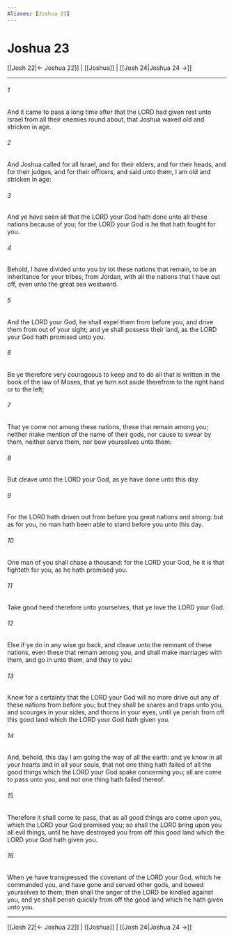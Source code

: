 ```yaml
---
Aliases: [Joshua 23]
---
```

# Joshua 23

[[Josh 22|← Joshua 22]] | [[Joshua]] | [[Josh 24|Joshua 24 →]]
***



###### 1 
And it came to pass a long time after that the LORD had given rest unto Israel from all their enemies round about, that Joshua waxed old and stricken in age. 

###### 2 
And Joshua called for all Israel, and for their elders, and for their heads, and for their judges, and for their officers, and said unto them, I am old and stricken in age: 

###### 3 
And ye have seen all that the LORD your God hath done unto all these nations because of you; for the LORD your God is he that hath fought for you. 

###### 4 
Behold, I have divided unto you by lot these nations that remain, to be an inheritance for your tribes, from Jordan, with all the nations that I have cut off, even unto the great sea westward. 

###### 5 
And the LORD your God, he shall expel them from before you, and drive them from out of your sight; and ye shall possess their land, as the LORD your God hath promised unto you. 

###### 6 
Be ye therefore very courageous to keep and to do all that is written in the book of the law of Moses, that ye turn not aside therefrom to the right hand or to the left; 

###### 7 
That ye come not among these nations, these that remain among you; neither make mention of the name of their gods, nor cause to swear by them, neither serve them, nor bow yourselves unto them: 

###### 8 
But cleave unto the LORD your God, as ye have done unto this day. 

###### 9 
For the LORD hath driven out from before you great nations and strong: but as for you, no man hath been able to stand before you unto this day. 

###### 10 
One man of you shall chase a thousand: for the LORD your God, he it is that fighteth for you, as he hath promised you. 

###### 11 
Take good heed therefore unto yourselves, that ye love the LORD your God. 

###### 12 
Else if ye do in any wise go back, and cleave unto the remnant of these nations, even these that remain among you, and shall make marriages with them, and go in unto them, and they to you: 

###### 13 
Know for a certainty that the LORD your God will no more drive out any of these nations from before you; but they shall be snares and traps unto you, and scourges in your sides, and thorns in your eyes, until ye perish from off this good land which the LORD your God hath given you. 

###### 14 
And, behold, this day I am going the way of all the earth: and ye know in all your hearts and in all your souls, that not one thing hath failed of all the good things which the LORD your God spake concerning you; all are come to pass unto you, and not one thing hath failed thereof. 

###### 15 
Therefore it shall come to pass, that as all good things are come upon you, which the LORD your God promised you; so shall the LORD bring upon you all evil things, until he have destroyed you from off this good land which the LORD your God hath given you. 

###### 16 
When ye have transgressed the covenant of the LORD your God, which he commanded you, and have gone and served other gods, and bowed yourselves to them; then shall the anger of the LORD be kindled against you, and ye shall perish quickly from off the good land which he hath given unto you.

***
[[Josh 22|← Joshua 22]] | [[Joshua]] | [[Josh 24|Joshua 24 →]]
